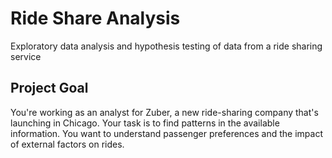 # Ride Share Analysis
Exploratory data analysis and hypothesis testing of data from a ride sharing service

## Project Goal
You're working as an analyst for Zuber, a new ride-sharing company that's launching in Chicago. Your task is to find patterns in the available information. You want to understand passenger preferences and the impact of external factors on rides.
